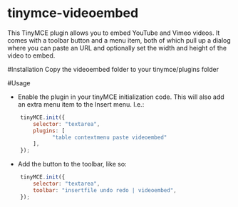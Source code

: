 tinymce-videoembed
==================

This TinyMCE plugin allows you to embed YouTube and Vimeo videos. It comes with a toolbar button and a menu item, both
of which pull up a dialog where you can paste an URL and optionally set the width and height of the video to embed.

#Installation
Copy the videoembed folder to your tinymce/plugins folder
    
#Usage
- Enable the plugin in your tinyMCE initialization code. This will also add an extra menu item to the Insert menu.
I.e.:
```javascript
    tinyMCE.init({
        selector: "textarea",
        plugins: [
              "table contextmenu paste videoembed"
        ],
    });
````    

- Add the button to the toolbar, like so:
```javascript    
    tinyMCE.init({
        selector: "textarea",
        toolbar: "insertfile undo redo | videoembed",
    });
````    